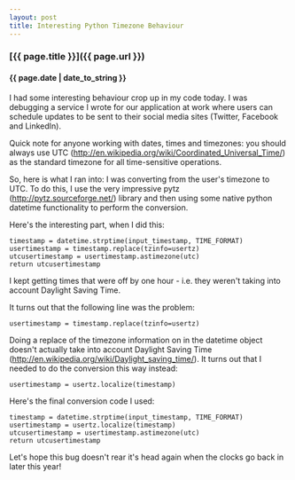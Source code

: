```yaml
---
layout: post
title: Interesting Python Timezone Behaviour
---
```


### [{{ page.title }}]({{ page.url }})
#### {{ page.date | date_to_string }}

I had some interesting behaviour crop up in my code today. I was debugging a service I wrote for our application at work where users can schedule updates to be sent to their social media sites (Twitter, Facebook and LinkedIn). 

Quick note for anyone working with dates, times and timezones: you should always use UTC (<http://en.wikipedia.org/wiki/Coordinated_Universal_Time/>) as the standard timezone for all time-sensitive operations.

So, here is what I ran into: I was converting from the user's timezone to UTC. To do this, I use the very impressive pytz (<http://pytz.sourceforge.net/>) library and then using some native python datetime functionality to perform the conversion.

Here's the interesting part, when I did this:

	timestamp = datetime.strptime(input_timestamp, TIME_FORMAT)
	usertimestamp = timestamp.replace(tzinfo=usertz)
	utcusertimestamp = usertimestamp.astimezone(utc)
	return utcusertimestamp
	
I kept getting times that were off by one hour - i.e. they weren't taking into account Daylight Saving Time.

It turns out that the following line was the problem:

	usertimestamp = timestamp.replace(tzinfo=usertz)
	
Doing a replace of the timezone information on in the datetime object doesn't actually take into account Daylight Saving Time (<http://en.wikipedia.org/wiki/Daylight_saving_time/>). It turns out that I needed to do the conversion this way instead:

	usertimestamp = usertz.localize(timestamp)
		
Here's the final conversion code I used:

	timestamp = datetime.strptime(input_timestamp, TIME_FORMAT)
	usertimestamp = usertz.localize(timestamp)
	utcusertimestamp = usertimestamp.astimezone(utc)
	return utcusertimestamp

Let's hope this bug doesn't rear it's head again when the clocks go back in later this year!